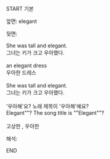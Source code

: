 START
기본

앞면:
elegant


뒷면:
<div>She was tall and elegant. </div><div>그녀는 키가 크고 우아했다.</div><div><br></div><div><div>an elegant dress </div><div>우아한 드레스</div></div><div><br></div><div><div>She was tall and elegant. </div><div><div>그녀는 키가 크고 우아했다.</div></div></div><div><br></div><div><div><div>'우아해'요? 노래 제목이 '우아해'예요?</div></div><div><div>Elegant""? The song title is ""Elegant""?</div></div></div><div><br></div><div>고상한 , 우아한</div>


해석:

END